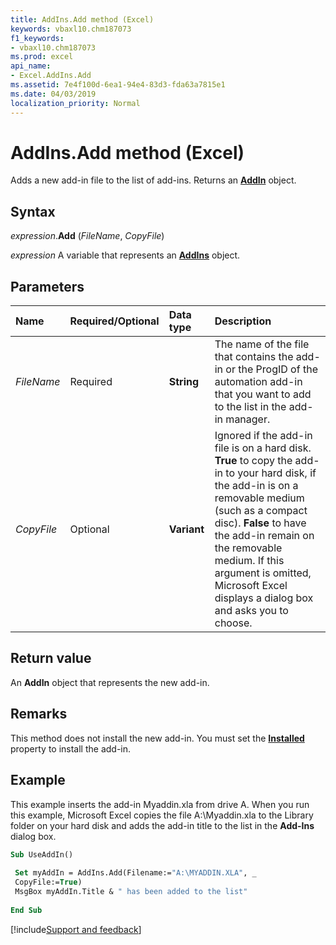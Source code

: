 ```yaml
---
title: AddIns.Add method (Excel)
keywords: vbaxl10.chm187073
f1_keywords:
- vbaxl10.chm187073
ms.prod: excel
api_name:
- Excel.AddIns.Add
ms.assetid: 7e4f100d-6ea1-94e4-83d3-fda63a7815e1
ms.date: 04/03/2019
localization_priority: Normal
---
```



# AddIns.Add method (Excel)

Adds a new add-in file to the list of add-ins. Returns an **[AddIn](Excel.AddIn.md)** object. 


## Syntax

_expression_.**Add** (_FileName_, _CopyFile_)

_expression_ A variable that represents an **[AddIns](Excel.AddIns.md)** object.


## Parameters

|Name|Required/Optional|Data type|Description|
|:-----|:-----|:-----|:-----|
| _FileName_|Required| **String**|The name of the file that contains the add-in or the ProgID of the automation add-in that you want to add to the list in the add-in manager.|
| _CopyFile_|Optional| **Variant**|Ignored if the add-in file is on a hard disk. **True** to copy the add-in to your hard disk, if the add-in is on a removable medium (such as a compact disc). **False** to have the add-in remain on the removable medium. If this argument is omitted, Microsoft Excel displays a dialog box and asks you to choose.|

## Return value

An **AddIn** object that represents the new add-in.


## Remarks

This method does not install the new add-in. You must set the **[Installed](Excel.AddIn.Installed.md)** property to install the add-in.


## Example

This example inserts the add-in Myaddin.xla from drive A. When you run this example, Microsoft Excel copies the file A:\Myaddin.xla to the Library folder on your hard disk and adds the add-in title to the list in the **Add-Ins** dialog box.

```vb
Sub UseAddIn() 
 
 Set myAddIn = AddIns.Add(Filename:="A:\MYADDIN.XLA", _ 
 CopyFile:=True) 
 MsgBox myAddIn.Title & " has been added to the list" 
 
End Sub
```




[!include[Support and feedback](~/includes/feedback-boilerplate.md)]
